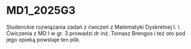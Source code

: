 # MD1_2025G3
Studenckie rozwiązania zadań z ćwiczeń z Matematyki Dyskretnej I. \\
Ćwiczenia z MD I w gr. 3 prowadzi dr inż. Tomasz Brengos i też oto pod jego opieką powstaje ten plik. 